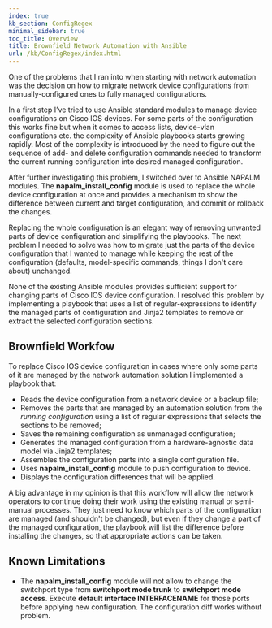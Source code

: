 ```yaml
---
index: true
kb_section: ConfigRegex
minimal_sidebar: true
toc_title: Overview
title: Brownfield Network Automation with Ansible
url: /kb/ConfigRegex/index.html
---
```

One of the problems that I ran into when starting with network automation was the decision on how to migrate network device configurations from manually-configured ones to fully managed configurations.

In a first step I’ve tried to use Ansible standard modules to manage device configurations on Cisco IOS devices. For some parts of the configuration this works fine but when it comes to access lists, device-vlan configurations etc. the complexity of Ansible playbooks starts growing rapidly. Most of the complexity is introduced by the need to figure out the sequence of add- and delete configuration commands needed to transform the current running configuration into desired managed configuration.

After further investigating this problem, I switched over to Ansible NAPALM modules. The **napalm\_install\_config** module is used to replace the whole device configuration at once and provides a mechanism to show the difference between current and target configuration, and commit or rollback the changes.

Replacing the whole configuration is an elegant way of removing unwanted parts of device configuration and simplifying the playbooks. The next problem I needed to solve was how to migrate just the parts of the device configuration that I wanted to manage while keeping the rest of the configuration (defaults, model-specific commands, things I don't care about) unchanged.

None of the existing Ansible modules provides sufficient support for changing parts of Cisco IOS device configuration. I resolved this problem by implementing a playbook that uses a list of regular-expressions to identify the managed parts of configuration and Jinja2 templates to remove or extract the selected configuration sections.

## Brownfield Workfow

To replace Cisco IOS device configuration in cases where only some parts of it are managed by the network automation solution I implemented a playbook that:

* Reads the device configuration from a network device or a backup file;
* Removes the parts that are managed by an automation solution from the *running configuration* using a list of regular expressions that selects the sections to be removed;
* Saves the remaining configuration as unmanaged configuration;
* Generates the managed configuration from a hardware-agnostic data model via Jinja2 templates;
* Assembles the configuration parts into a single configuration file.
* Uses **napalm\_install\_config** module to push configuration to device.
* Displays the configuration differences that will be applied.

A big advantage in my opinion is that this workflow will allow the network operators to continue doing their work using the existing manual or semi-manual processes. They just need to know which parts of the configuration are managed (and shouldn't be changed), but even if they change a part of the managed configuration, the playbook will list the difference before installing the changes, so that appropriate actions can be taken.

## Known Limitations

* The **napalm\_install\_config** module will not allow to change the switchport type from **switchport mode trunk** to **switchport mode access**. Execute **default interface INTERFACENAME** for those ports before applying new configuration. The configuration diff works without problem.
